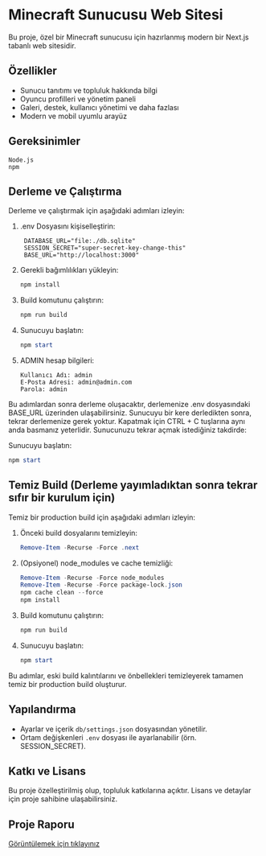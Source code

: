 # Minecraft Sunucusu Web Sitesi

Bu proje, özel bir Minecraft sunucusu için hazırlanmış modern bir Next.js tabanlı web sitesidir.

## Özellikler
- Sunucu tanıtımı ve topluluk hakkında bilgi
- Oyuncu profilleri ve yönetim paneli
- Galeri, destek, kullanıcı yönetimi ve daha fazlası
- Modern ve mobil uyumlu arayüz

## Gereksinimler

   ```
   Node.js
   npm
   ```

## Derleme ve Çalıştırma

Derleme ve çalıştırmak için aşağıdaki adımları izleyin:

1. .env Dosyasını kişiselleştirin:

   ```
    DATABASE_URL="file:./db.sqlite"
    SESSION_SECRET="super-secret-key-change-this"
    BASE_URL="http://localhost:3000"
   ```

2. Gerekli bağımlılıkları yükleyin:
   
   ```powershell
   npm install
   ```

3. Build komutunu çalıştırın:
   
   ```powershell
   npm run build
   ```

4. Sunucuyu başlatın:
   
   ```powershell
   npm start
   ```

5. ADMIN hesap bilgileri:
   
   ```
   Kullanıcı Adı: admin
   E-Posta Adresi: admin@admin.com
   Parola: admin
   ```

Bu adımlardan sonra derleme oluşacaktır, derlemenize .env dosyasındaki BASE_URL üzerinden ulaşabilirsiniz.
Sunucuyu bir kere derledikten sonra, tekrar derlemenize gerek yoktur. Kapatmak için CTRL + C tuşlarına aynı anda basmanız yeterlidir.
Sunucunuzu tekrar açmak istediğiniz takdirde:

Sunucuyu başlatın:
   
   ```powershell
   npm start
   ```


## Temiz Build (Derleme yayımladıktan sonra tekrar sıfır bir kurulum için)

Temiz bir production build için aşağıdaki adımları izleyin:

1. Önceki build dosyalarını temizleyin:
   
   ```powershell
   Remove-Item -Recurse -Force .next
   ```

2. (Opsiyonel) node_modules ve cache temizliği:
   
   ```powershell
   Remove-Item -Recurse -Force node_modules
   Remove-Item -Recurse -Force package-lock.json
   npm cache clean --force
   npm install
   ```

3. Build komutunu çalıştırın:
   
   ```powershell
   npm run build
   ```

4. Sunucuyu başlatın:
   
   ```powershell
   npm start
   ```

Bu adımlar, eski build kalıntılarını ve önbellekleri temizleyerek tamamen temiz bir production build oluşturur.

## Yapılandırma
- Ayarlar ve içerik `db/settings.json` dosyasından yönetilir.
- Ortam değişkenleri `.env` dosyası ile ayarlanabilir (örn. SESSION_SECRET).

## Katkı ve Lisans
Bu proje özelleştirilmiş olup, topluluk katkılarına açıktır. Lisans ve detaylar için proje sahibine ulaşabilirsiniz.

## Proje Raporu
[Görüntülemek için tıklayınız](https://github.com/chatillon7/mc_next_auth_v1-release_1.0/blob/main/proje_raporu.pdf)
